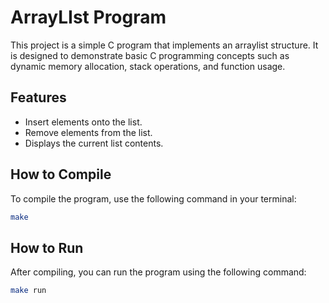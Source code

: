 # ArrayLIst Program

This project is a simple C program that implements an arraylist structure. It is designed to demonstrate basic C programming concepts such as dynamic memory allocation, stack operations, and function usage.

## Features

- Insert elements onto the list.
- Remove elements from the list.
- Displays the current list contents.

## How to Compile

To compile the program, use the following command in your terminal:

```bash
make
```

## How to Run

After compiling, you can run the program using the following command:

```bash
make run
```
